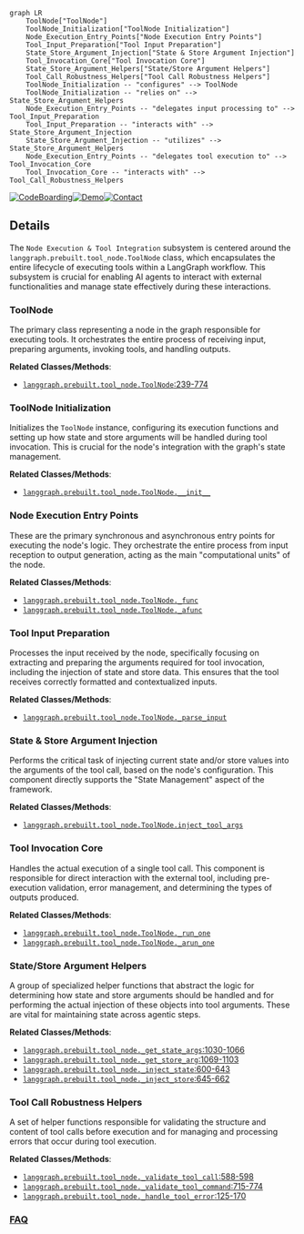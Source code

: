 ```mermaid
graph LR
    ToolNode["ToolNode"]
    ToolNode_Initialization["ToolNode Initialization"]
    Node_Execution_Entry_Points["Node Execution Entry Points"]
    Tool_Input_Preparation["Tool Input Preparation"]
    State_Store_Argument_Injection["State & Store Argument Injection"]
    Tool_Invocation_Core["Tool Invocation Core"]
    State_Store_Argument_Helpers["State/Store Argument Helpers"]
    Tool_Call_Robustness_Helpers["Tool Call Robustness Helpers"]
    ToolNode_Initialization -- "configures" --> ToolNode
    ToolNode_Initialization -- "relies on" --> State_Store_Argument_Helpers
    Node_Execution_Entry_Points -- "delegates input processing to" --> Tool_Input_Preparation
    Tool_Input_Preparation -- "interacts with" --> State_Store_Argument_Injection
    State_Store_Argument_Injection -- "utilizes" --> State_Store_Argument_Helpers
    Node_Execution_Entry_Points -- "delegates tool execution to" --> Tool_Invocation_Core
    Tool_Invocation_Core -- "interacts with" --> Tool_Call_Robustness_Helpers
```

[![CodeBoarding](https://img.shields.io/badge/Generated%20by-CodeBoarding-9cf?style=flat-square)](https://github.com/CodeBoarding/CodeBoarding)[![Demo](https://img.shields.io/badge/Try%20our-Demo-blue?style=flat-square)](https://www.codeboarding.org/demo)[![Contact](https://img.shields.io/badge/Contact%20us%20-%20contact@codeboarding.org-lightgrey?style=flat-square)](mailto:contact@codeboarding.org)

## Details

The `Node Execution & Tool Integration` subsystem is centered around the `langgraph.prebuilt.tool_node.ToolNode` class, which encapsulates the entire lifecycle of executing tools within a LangGraph workflow. This subsystem is crucial for enabling AI agents to interact with external functionalities and manage state effectively during these interactions.

### ToolNode
The primary class representing a node in the graph responsible for executing tools. It orchestrates the entire process of receiving input, preparing arguments, invoking tools, and handling outputs.


**Related Classes/Methods**:

- <a href="https://github.com/langchain-ai/langgraph/blob/main/libs/prebuilt/langgraph/prebuilt/tool_node.py#L239-L774" target="_blank" rel="noopener noreferrer">`langgraph.prebuilt.tool_node.ToolNode`:239-774</a>


### ToolNode Initialization
Initializes the `ToolNode` instance, configuring its execution functions and setting up how state and store arguments will be handled during tool invocation. This is crucial for the node's integration with the graph's state management.


**Related Classes/Methods**:

- <a href="https://github.com/langchain-ai/langgraph/blob/main/libs/prebuilt/langgraph/prebuilt/tool_node.py" target="_blank" rel="noopener noreferrer">`langgraph.prebuilt.tool_node.ToolNode.__init__`</a>


### Node Execution Entry Points
These are the primary synchronous and asynchronous entry points for executing the node's logic. They orchestrate the entire process from input reception to output generation, acting as the main "computational units" of the node.


**Related Classes/Methods**:

- <a href="https://github.com/langchain-ai/langgraph/blob/main/libs/prebuilt/langgraph/prebuilt/tool_node.py" target="_blank" rel="noopener noreferrer">`langgraph.prebuilt.tool_node.ToolNode._func`</a>
- <a href="https://github.com/langchain-ai/langgraph/blob/main/libs/prebuilt/langgraph/prebuilt/tool_node.py" target="_blank" rel="noopener noreferrer">`langgraph.prebuilt.tool_node.ToolNode._afunc`</a>


### Tool Input Preparation
Processes the input received by the node, specifically focusing on extracting and preparing the arguments required for tool invocation, including the injection of state and store data. This ensures that the tool receives correctly formatted and contextualized inputs.


**Related Classes/Methods**:

- <a href="https://github.com/langchain-ai/langgraph/blob/main/libs/prebuilt/langgraph/prebuilt/tool_node.py" target="_blank" rel="noopener noreferrer">`langgraph.prebuilt.tool_node.ToolNode._parse_input`</a>


### State & Store Argument Injection
Performs the critical task of injecting current state and/or store values into the arguments of the tool call, based on the node's configuration. This component directly supports the "State Management" aspect of the framework.


**Related Classes/Methods**:

- <a href="https://github.com/langchain-ai/langgraph/blob/main/libs/prebuilt/langgraph/prebuilt/tool_node.py" target="_blank" rel="noopener noreferrer">`langgraph.prebuilt.tool_node.ToolNode.inject_tool_args`</a>


### Tool Invocation Core
Handles the actual execution of a single tool call. This component is responsible for direct interaction with the external tool, including pre-execution validation, error management, and determining the types of outputs produced.


**Related Classes/Methods**:

- <a href="https://github.com/langchain-ai/langgraph/blob/main/libs/prebuilt/langgraph/prebuilt/tool_node.py" target="_blank" rel="noopener noreferrer">`langgraph.prebuilt.tool_node.ToolNode._run_one`</a>
- <a href="https://github.com/langchain-ai/langgraph/blob/main/libs/prebuilt/langgraph/prebuilt/tool_node.py" target="_blank" rel="noopener noreferrer">`langgraph.prebuilt.tool_node.ToolNode._arun_one`</a>


### State/Store Argument Helpers
A group of specialized helper functions that abstract the logic for determining how state and store arguments should be handled and for performing the actual injection of these objects into tool arguments. These are vital for maintaining state across agentic steps.


**Related Classes/Methods**:

- <a href="https://github.com/langchain-ai/langgraph/blob/main/libs/prebuilt/langgraph/prebuilt/tool_node.py#L1030-L1066" target="_blank" rel="noopener noreferrer">`langgraph.prebuilt.tool_node._get_state_args`:1030-1066</a>
- <a href="https://github.com/langchain-ai/langgraph/blob/main/libs/prebuilt/langgraph/prebuilt/tool_node.py#L1069-L1103" target="_blank" rel="noopener noreferrer">`langgraph.prebuilt.tool_node._get_store_arg`:1069-1103</a>
- <a href="https://github.com/langchain-ai/langgraph/blob/main/libs/prebuilt/langgraph/prebuilt/tool_node.py#L600-L643" target="_blank" rel="noopener noreferrer">`langgraph.prebuilt.tool_node._inject_state`:600-643</a>
- <a href="https://github.com/langchain-ai/langgraph/blob/main/libs/prebuilt/langgraph/prebuilt/tool_node.py#L645-L662" target="_blank" rel="noopener noreferrer">`langgraph.prebuilt.tool_node._inject_store`:645-662</a>


### Tool Call Robustness Helpers
A set of helper functions responsible for validating the structure and content of tool calls before execution and for managing and processing errors that occur during tool execution.


**Related Classes/Methods**:

- <a href="https://github.com/langchain-ai/langgraph/blob/main/libs/prebuilt/langgraph/prebuilt/tool_node.py#L588-L598" target="_blank" rel="noopener noreferrer">`langgraph.prebuilt.tool_node._validate_tool_call`:588-598</a>
- <a href="https://github.com/langchain-ai/langgraph/blob/main/libs/prebuilt/langgraph/prebuilt/tool_node.py#L715-L774" target="_blank" rel="noopener noreferrer">`langgraph.prebuilt.tool_node._validate_tool_command`:715-774</a>
- <a href="https://github.com/langchain-ai/langgraph/blob/main/libs/prebuilt/langgraph/prebuilt/tool_node.py#L125-L170" target="_blank" rel="noopener noreferrer">`langgraph.prebuilt.tool_node._handle_tool_error`:125-170</a>




### [FAQ](https://github.com/CodeBoarding/GeneratedOnBoardings/tree/main?tab=readme-ov-file#faq)